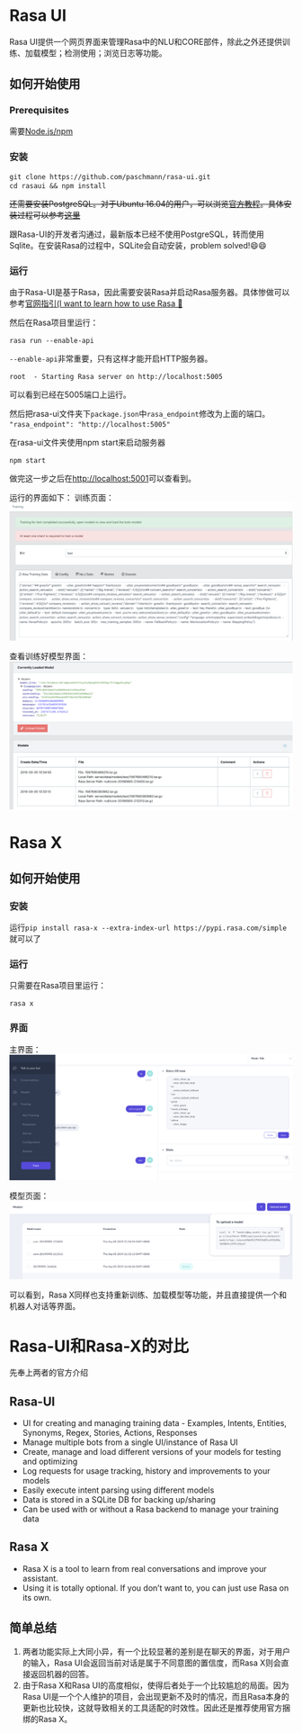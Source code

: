 # Rasa UI
Rasa UI提供一个网页界面来管理Rasa中的NLU和CORE部件，除此之外还提供训练、加载模型；检测使用；浏览日志等功能。

## 如何开始使用
### Prerequisites
需要[Node.js/npm](https://nodejs.org/en/)

### 安装
```
git clone https://github.com/paschmann/rasa-ui.git
cd rasaui && npm install
```

~~还需要安装PostgreSQL。对于Ubuntu 16.04的用户，可以浏览[官方教程](https://github.com/paschmann/rasa-ui/wiki/Rasa-UI-Install-Guide)。具体安装过程可以参考[这里](https://github.com/ZihaoTan/notes/blob/master/psql.md)~~

跟Rasa-UI的开发者沟通过，最新版本已经不使用PostgreSQL，转而使用Sqlite。在安装Rasa的过程中，SQLite会自动安装，problem solved!😄😄

### 运行
由于Rasa-UI是基于Rasa，因此需要安装Rasa并启动Rasa服务器。具体惨做可以参考[官网指引(I want to learn how to use Rasa 🚀](https://rasa.com/docs/rasa/user-guide/rasa-tutorial/)

然后在Rasa项目里运行：
```
rasa run --enable-api
```
`--enable-api`非常重要，只有这样才能开启HTTP服务器。
```
root  - Starting Rasa server on http://localhost:5005
```
可以看到已经在5005端口上运行。

然后把rasa-ui文件夹下`package.json`中`rasa_endpoint`修改为上面的端口。
`"rasa_endpoint": "http://localhost:5005"`

在rasa-ui文件夹使用npm start来启动服务器
```
npm start
```
做完这一步之后在[http://localhost:5001](http://localhost:5001)可以查看到。

运行的界面如下：
训练页面：
![](https://github.com/ZihaoTan/notes/blob/master/img/UI-Training.png)


查看训练好模型界面：
![Models](https://github.com/ZihaoTan/notes/blob/master/img/UI-models.png)


# Rasa X
## 如何开始使用
### 安装
运行`pip install rasa-x --extra-index-url https://pypi.rasa.com/simple`就可以了

### 运行
只需要在Rasa项目里运行：
```
rasa x
```
### 界面
主界面：
![](https://github.com/ZihaoTan/notes/blob/master/img/X-mainpage.png)

模型页面：
![](https://github.com/ZihaoTan/notes/blob/master/img/X-model.png)

可以看到，Rasa X同样也支持重新训练、加载模型等功能，并且直接提供一个和机器人对话等界面。

# Rasa-UI和Rasa-X的对比
先奉上两者的官方介绍
## Rasa-UI
- UI for creating and managing training data - Examples, Intents, Entities, Synonyms, Regex, Stories, Actions, Responses
- Manage multiple bots from a single UI/instance of Rasa UI
- Create, manage and load different versions of your models for testing and optimizing
- Log requests for usage tracking, history and improvements to your models
- Easily execute intent parsing using different models
- Data is stored in a SQLite DB for backing up/sharing
- Can be used with or without a Rasa backend to manage your training data

## Rasa X
- Rasa X is a tool to learn from real conversations and improve your assistant.
- Using it is totally optional. If you don’t want to, you can just use Rasa on its own.

## 简单总结
1. 两者功能实际上大同小异，有一个比较显著的差别是在聊天的界面，对于用户的输入，Rasa UI会返回当前对话是属于不同意图的置信度，而Rasa X则会直接返回机器的回答。
2. 由于Rasa X和Rasa UI的高度相似，使得后者处于一个比较尴尬的局面。因为Rasa UI是一个个人维护的项目，会出现更新不及时的情况，而且Rasa本身的更新也比较快，这就导致相关的工具适配的时效性。因此还是推荐使用官方捆绑的Rasa X。